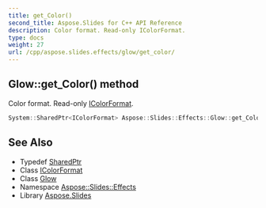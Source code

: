 ```yaml
---
title: get_Color()
second_title: Aspose.Slides for C++ API Reference
description: Color format. Read-only IColorFormat.
type: docs
weight: 27
url: /cpp/aspose.slides.effects/glow/get_color/
---
```

## Glow::get_Color() method


Color format. Read-only [IColorFormat](../../../aspose.slides/icolorformat/).

```cpp
System::SharedPtr<IColorFormat> Aspose::Slides::Effects::Glow::get_Color() override
```

## See Also

* Typedef [SharedPtr](../../system/sharedptr/)
* Class [IColorFormat](../../aspose.slides/icolorformat/)
* Class [Glow](./)
* Namespace [Aspose::Slides::Effects](../)
* Library [Aspose.Slides](../../)